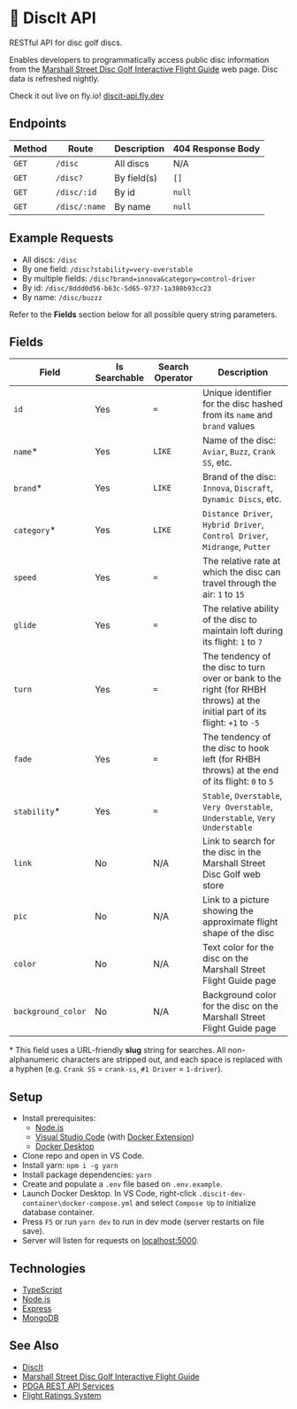 # 🥏 DiscIt API

RESTful API for disc golf discs.

Enables developers to programmatically access public disc information from the [Marshall Street Disc Golf Interactive Flight Guide](https://www.marshallstreetdiscgolf.com/flightguide) web page. Disc data is refreshed nightly.

Check it out live on fly.io! [discit-api.fly.dev](https://discit-api.fly.dev)

## Endpoints

| Method | Route         | Description | 404 Response Body |
| ------ | ------------- | ----------- | ----------------- |
| `GET`  | `/disc`       | All discs   | N/A               |
| `GET`  | `/disc?`      | By field(s) | `[]`              |
| `GET`  | `/disc/:id`   | By id       | `null`            |
| `GET`  | `/disc/:name` | By name     | `null`            |

## Example Requests

-   All discs: `/disc`
-   By one field: `/disc?stability=very-overstable`
-   By multiple fields: `/disc?brand=innova&category=control-driver`
-   By id: `/disc/8ddd0d56-b63c-5d65-9737-1a380b93cc23`
-   By name: `/disc/buzzz`

Refer to the **Fields** section below for all possible query string parameters.

## Fields

| Field              | Is Searchable | Search Operator | Description                                                                                                                  |
| ------------------ | ------------- | --------------- | ---------------------------------------------------------------------------------------------------------------------------- |
| `id`               | Yes           | `=`             | Unique identifier for the disc hashed from its `name` and `brand` values                                                     |
| `name`\*           | Yes           | `LIKE`          | Name of the disc: `Aviar`, `Buzz`, `Crank SS`, etc.                                                                          |
| `brand`\*          | Yes           | `LIKE`          | Brand of the disc: `Innova`, `Discraft`, `Dynamic Discs`, etc.                                                               |
| `category`\*       | Yes           | `LIKE`          | `Distance Driver`, `Hybrid Driver`, `Control Driver`, `Midrange`, `Putter`                                                   |
| `speed`            | Yes           | `=`             | The relative rate at which the disc can travel through the air: `1` to `15`                                                  |
| `glide`            | Yes           | `=`             | The relative ability of the disc to maintain loft during its flight: `1` to `7`                                              |
| `turn`             | Yes           | `=`             | The tendency of the disc to turn over or bank to the right (for RHBH throws) at the initial part of its flight: `+1` to `-5` |
| `fade`             | Yes           | `=`             | The tendency of the disc to hook left (for RHBH throws) at the end of its flight: `0` to `5`                                 |
| `stability`\*      | Yes           | `=`             | `Stable`, `Overstable`, `Very Overstable`, `Understable`, `Very Understable`                                                 |
| `link`             | No            | N/A             | Link to search for the disc in the Marshall Street Disc Golf web store                                                       |
| `pic`              | No            | N/A             | Link to a picture showing the approximate flight shape of the disc                                                           |
| `color`            | No            | N/A             | Text color for the disc on the Marshall Street Flight Guide page                                                             |
| `background_color` | No            | N/A             | Background color for the disc on the Marshall Street Flight Guide page                                                       |

\* This field uses a URL-friendly **slug** string for searches. All non-alphanumeric characters are stripped out, and each space is replaced with a hyphen (e.g. `Crank SS` = `crank-ss`, `#1 Driver` = `1-driver`).

## Setup

-   Install prerequisites:
    -   [Node.js](https://nodejs.org/en/download/)
    -   [Visual Studio Code](https://code.visualstudio.com/download) (with [Docker Extension](https://marketplace.visualstudio.com/items?itemName=ms-azuretools.vscode-docker))
    -   [Docker Desktop](https://www.docker.com/)
-   Clone repo and open in VS Code.
-   Install yarn: `npm i -g yarn`
-   Install package dependencies: `yarn`
-   Create and populate a `.env` file based on `.env.example`.
-   Launch Docker Desktop. In VS Code, right-click `.discit-dev-container\docker-compose.yml` and select `Compose Up` to initialize database container.
-   Press `F5` or run `yarn dev` to run in dev mode (server restarts on file save).
-   Server will listen for requests on [localhost:5000](http://localhost:5000/).

## Technologies

-   [TypeScript](https://www.typescriptlang.org/)
-   [Node.js](https://nodejs.org/en/)
-   [Express](https://expressjs.com/)
-   [MongoDB](https://www.mongodb.com/)

## See Also

-   [DiscIt](https://github.com/cdleveille/discit)
-   [Marshall Street Disc Golf Interactive Flight Guide](https://www.marshallstreetdiscgolf.com/flightguide)
-   [PDGA REST API Services](https://www.pdga.com/dev/api/rest/v1/services)
-   [Flight Ratings System](https://www.innovadiscs.com/home/disc-golf-faq/flight-ratings-system/)
